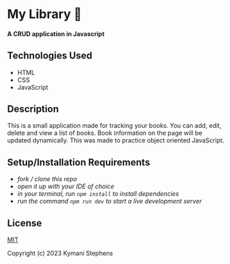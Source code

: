 # My Library 📘

#### A CRUD application in Javascript

## Technologies Used

* HTML
* CSS
* JavaScript

## Description

This is a small application made for tracking your books. You can add, edit, delete and view a list of books.
Book information on the page will be updated dynamically. This was made to practice object oriented JavaScript.

## Setup/Installation Requirements
 
* _fork / clone this repo_
* _open it up with your IDE of choice_
* _in your terminal, run `npm install` to install dependencies_
* _run the command `npm run dev` to start a live development server_


## License

[MIT](https://opensource.org/license/mit/)

Copyright (c) 2023 Kymani Stephens